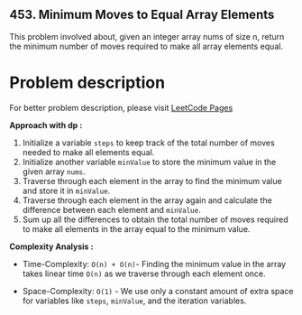 ## 453. Minimum Moves to Equal Array Elements

This problem involved about, given an integer array nums of size n, return the minimum number of moves required to make all array elements equal.<br/>

# Problem description

For better problem description, please visit [LeetCode Pages](https://leetcode.com/problems/minimum-moves-to-equal-array-elements/description/)

**Approach with dp :**<br/>

1. Initialize a variable `steps` to keep track of the total number of moves needed to make all elements equal.
2. Initialize another variable `minValue` to store the minimum value in the given array `nums`.
3. Traverse through each element in the array to find the minimum value and store it in `minValue`.
4. Traverse through each element in the array again and calculate the difference between each element and `minValue`.
5. Sum up all the differences to obtain the total number of moves required to make all elements in the array equal to the minimum value.

**Complexity Analysis :**<br/>

-   Time-Complexity: `O(n) + O(n)`- Finding the minimum value in the array takes linear time `O(n)` as we traverse through each element once.

-   Space-Complexity: `O(1)` - We use only a constant amount of extra space for variables like `steps`, `minValue`, and the iteration variables.
